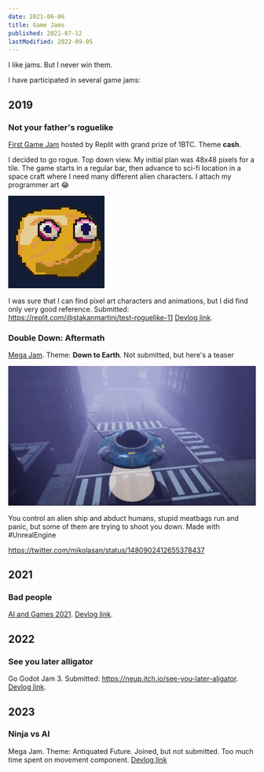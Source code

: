 ```yaml
---
date: 2021-06-06
title: Game Jams
published: 2021-07-12
lastModified: 2022-09-05
---
```


I like jams. But I never win them.

I have participated in several game jams:

## 2019

### Not your father's roguelike

[First Game Jam](https://repl.it/talk/challenge/Were-hosting-a-Game-Jam/11432) hosted by Replit with grand prize of 1BTC. Theme **cash**. 

I decided to go rogue. Top down view. My initial plan was 48x48 pixels for a tile. The game starts in a regular bar, then advance to sci-fi location in a space craft where I need many different alien characters. I attach my programmer art 😂

![](./round-yellow-monster-pixel-art.jpg)

I was sure that I can find pixel art characters and animations, but I did find only very good reference. Submitted: https://replit.com/@stakanmartini/test-roguelike-11 [Devlog link](/gamedev/pyroguelike).

### Double Down: Aftermath

[Mega Jam](https://itch.io/jam/2019-epic-megajam). Theme: **Down to Earth**. Not submitted, but here's a teaser

![alien ship in downtown](./game-for-mega-jam-2019.png)

You control an alien ship and abduct humans, stupid meatbags run and panic, but some of them are trying to shoot you down. Made with #UnrealEngine

https://twitter.com/mikolasan/status/1480902412655378437

## 2021

### Bad people

[AI and Games 2021](https://itch.io/jam/aiandgames-2021). [Devlog link](/gamedev/ai-and-games).

## 2022

### See you later alligator

Go Godot Jam 3. Submitted: https://neup.itch.io/see-you-later-aligator. [Devlog link](/gamedev/evolution-card-game).

## 2023

### Ninja vs AI

Mega Jam. Theme: Antiquated Future. Joined, but not submitted. Too much time spent on movement component. [Devlog link](/gamedev/ninja-vs-ai)